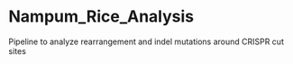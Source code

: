 # Nampum_Rice_Analysis
Pipeline to analyze rearrangement and indel mutations around CRISPR cut sites
